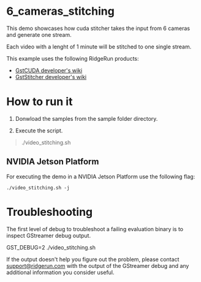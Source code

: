 # 6_cameras_stitching

This demo showcases how cuda stitcher takes the input from 6 cameras and generate one stream. 

Each video with a lenght of 1 minute will be stitched to one single stream.

This example uses the following RidgeRun products:
* [GstCUDA developer's wiki](https://developer.ridgerun.com/wiki/index.php/GstCUDA)
* [GstStitcher developer's wiki](https://developer.ridgerun.com/wiki/index.php/Image_Stitching_for_NVIDIA_Jetson)

# How to run it

1) Donwload the samples from the sample folder directory. 

2) Execute the script.

> ./video_stitching.sh

## NVIDIA Jetson Platform

For executing the demo in a NVIDIA Jetson Platform use the following flag:

```
./video_stitching.sh -j 
```

# Troubleshooting

The first level of debug to troubleshoot a failing evaluation binary is to inspect GStreamer debug output. 

GST_DEBUG=2 ./video_stitching.sh

If the output doesn't help you figure out the problem, please contact support@ridgerun.com with the output of the GStreamer debug and any additional information you consider useful.

